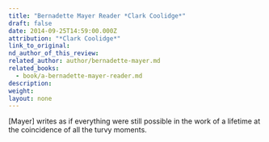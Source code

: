 ```yaml
---
title: "Bernadette Mayer Reader *Clark Coolidge*"
draft: false
date: 2014-09-25T14:59:00.000Z
attribution: "*Clark Coolidge*"
link_to_original:
nd_author_of_this_review:
related_author: author/bernadette-mayer.md
related_books:
  - book/a-bernadette-mayer-reader.md
description:
weight:
layout: none
---
```

[Mayer] writes as if everything were still possible in the work of a lifetime at the coincidence of all the turvy moments.

